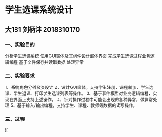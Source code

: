 # 学生选课系统设计
## 大181 刘柄沣 2018310170
### 一、实验目的
分析学生选课系统
使用GUI窗体及其组件设计窗体界面
完成学生选课过程业务逻辑编程
基于文件保存并读取数据
处理异常
### 二、实验要求
1、系统角色分析及类设计
2、设计GUI窗体，支持学生注册、课程新加、学生选课、学生退课、打印学生选课列表等操作。
3、基于事件模型对业务逻辑编程，实现在界面上支持上述操作。
4、针对操作过程中可能会出现的各种异常，做异常处理
5、基于输入/输出编程，支持学生、课程、教师等数据的读写操作。
### 三、过程
![

